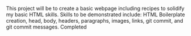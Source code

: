 This project will be to create a basic webpage including recipes to solidify my basic HTML skills. 
Skills to be demonstrated include: HTML Boilerplate creation, head, body, headers, paragraphs, images, links, git commit, and git commit messages.
Completed
